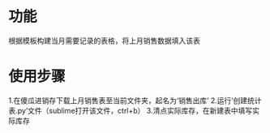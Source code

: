 # 功能
根据模板构建当月需要记录的表格，将上月销售数据填入该表
# 使用步骤
1.在傻瓜进销存下载上月销售表至当前文件夹，起名为‘销售出库’
2.运行‘创建统计表.py’文件（sublime打开该文件，ctrl+b）
3.清点实际库存，在新建表中填写实际库存